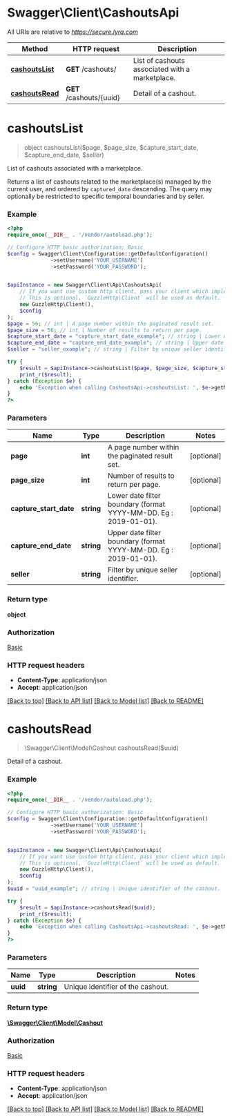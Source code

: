 # Swagger\Client\CashoutsApi

All URIs are relative to *https://secure.lyra.com*

Method | HTTP request | Description
------------- | ------------- | -------------
[**cashoutsList**](CashoutsApi.md#cashoutsList) | **GET** /cashouts/ | List of cashouts associated with a marketplace.
[**cashoutsRead**](CashoutsApi.md#cashoutsRead) | **GET** /cashouts/{uuid} | Detail of a cashout.


# **cashoutsList**
> object cashoutsList($page, $page_size, $capture_start_date, $capture_end_date, $seller)

List of cashouts associated with a marketplace.

Returns a list of cashouts related to the marketplace(s) managed by the current user, and ordered by `captured_date` descending.  The query may optionally be restricted to specific temporal boundaries and by seller.

### Example
```php
<?php
require_once(__DIR__ . '/vendor/autoload.php');

// Configure HTTP basic authorization: Basic
$config = Swagger\Client\Configuration::getDefaultConfiguration()
              ->setUsername('YOUR_USERNAME')
              ->setPassword('YOUR_PASSWORD');


$apiInstance = new Swagger\Client\Api\CashoutsApi(
    // If you want use custom http client, pass your client which implements `GuzzleHttp\ClientInterface`.
    // This is optional, `GuzzleHttp\Client` will be used as default.
    new GuzzleHttp\Client(),
    $config
);
$page = 56; // int | A page number within the paginated result set.
$page_size = 56; // int | Number of results to return per page.
$capture_start_date = "capture_start_date_example"; // string | Lower date filter boundary (format YYYY-MM-DD. Eg : 2019-01-01).
$capture_end_date = "capture_end_date_example"; // string | Upper date filter boundary (format YYYY-MM-DD. Eg : 2019-01-01).
$seller = "seller_example"; // string | Filter by unique seller identifier.

try {
    $result = $apiInstance->cashoutsList($page, $page_size, $capture_start_date, $capture_end_date, $seller);
    print_r($result);
} catch (Exception $e) {
    echo 'Exception when calling CashoutsApi->cashoutsList: ', $e->getMessage(), PHP_EOL;
}
?>
```

### Parameters

Name | Type | Description  | Notes
------------- | ------------- | ------------- | -------------
 **page** | **int**| A page number within the paginated result set. | [optional]
 **page_size** | **int**| Number of results to return per page. | [optional]
 **capture_start_date** | **string**| Lower date filter boundary (format YYYY-MM-DD. Eg : 2019-01-01). | [optional]
 **capture_end_date** | **string**| Upper date filter boundary (format YYYY-MM-DD. Eg : 2019-01-01). | [optional]
 **seller** | **string**| Filter by unique seller identifier. | [optional]

### Return type

**object**

### Authorization

[Basic](../../README.md#Basic)

### HTTP request headers

 - **Content-Type**: application/json
 - **Accept**: application/json

[[Back to top]](#) [[Back to API list]](../../README.md#documentation-for-api-endpoints) [[Back to Model list]](../../README.md#documentation-for-models) [[Back to README]](../../README.md)

# **cashoutsRead**
> \Swagger\Client\Model\Cashout cashoutsRead($uuid)

Detail of a cashout.



### Example
```php
<?php
require_once(__DIR__ . '/vendor/autoload.php');

// Configure HTTP basic authorization: Basic
$config = Swagger\Client\Configuration::getDefaultConfiguration()
              ->setUsername('YOUR_USERNAME')
              ->setPassword('YOUR_PASSWORD');


$apiInstance = new Swagger\Client\Api\CashoutsApi(
    // If you want use custom http client, pass your client which implements `GuzzleHttp\ClientInterface`.
    // This is optional, `GuzzleHttp\Client` will be used as default.
    new GuzzleHttp\Client(),
    $config
);
$uuid = "uuid_example"; // string | Unique identifier of the cashout.

try {
    $result = $apiInstance->cashoutsRead($uuid);
    print_r($result);
} catch (Exception $e) {
    echo 'Exception when calling CashoutsApi->cashoutsRead: ', $e->getMessage(), PHP_EOL;
}
?>
```

### Parameters

Name | Type | Description  | Notes
------------- | ------------- | ------------- | -------------
 **uuid** | **string**| Unique identifier of the cashout. |

### Return type

[**\Swagger\Client\Model\Cashout**](../Model/Cashout.md)

### Authorization

[Basic](../../README.md#Basic)

### HTTP request headers

 - **Content-Type**: application/json
 - **Accept**: application/json

[[Back to top]](#) [[Back to API list]](../../README.md#documentation-for-api-endpoints) [[Back to Model list]](../../README.md#documentation-for-models) [[Back to README]](../../README.md)

